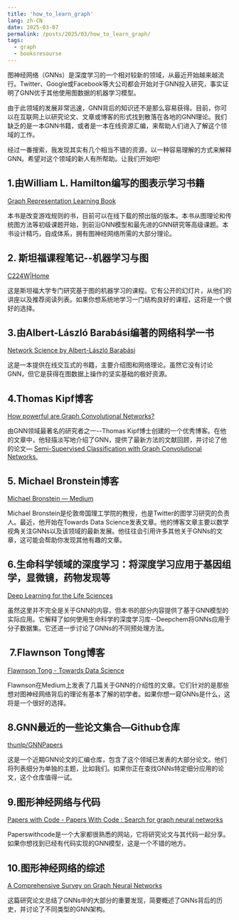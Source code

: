```yaml
---
title: 'how_to_learn_graph'
lang: zh-CN
date: 2025-03-07
permalink: /posts/2025/03/how_to_learn_graph/
tags:
  - graph
  - booksresourse
---
```

图神经网络（GNNs）是深度学习的一个相对较新的领域，从最近开始越来越流行。Twitter、Google或Facebook等大公司都会开始对于GNN投入研究，事实证明了GNN优于其他使用图数据的机器学习模型。  

由于此领域的发展非常迅速，GNN背后的知识还不是那么容易获得。目前，你可以在互联网上以研究论文、文章或博客的形式找到散落在各地的GNN理论。我们缺乏的是一本GNN书籍，或者是一本在线资源汇编，来帮助人们进入了解这个领域的工作。  

经过一番搜索，我发现其实有几个相当不错的资源，以一种容易理解的方式来解释GNN。希望对这个领域的新人有所帮助。让我们开始吧!

## 1.由William L. Hamilton编写的图表示学习书籍

[Graph Representation Learning Book](https://www.cs.mcgill.ca/~wlh/grl_book/)

本书是改变游戏规则的书，目前可以在线下载的预出版的版本。本书从图理论和传统图方法等初级课题开始，到前沿GNN模型和最先进的GNN研究等高级课题。本书设计精巧，自成体系，拥有图神经网络所需的大部分理论。

## 2\. 斯坦福课程笔记--机器学习与图

[C224W|Home](http://web.stanford.edu/class/cs224w/)

这是斯坦福大学专门研究基于图的机器学习的课程。它有公开的幻灯片，从他们的讲座以及推荐阅读列表。如果你想系统地学习一门结构良好的课程，这将是一个很好的选择。

## 3.由Albert-László Barabási编著的网络科学一书

[Network Science by Albert-László Barabási](http://networksciencebook.com/)

这是一本提供在线交互式的书籍，主要介绍图和网络理论。虽然它没有讨论GNN，但它是获得在图数据上操作的坚实基础的极好资源。

## 4.Thomas Kipf博客

[How powerful are Graph Convolutional Networks?](https://tkipf.github.io/graph-convolutional-networks/)

由GNN领域最著名的研究者之一--Thomas Kipf博士创建的一个优秀博客。在他的文章中，他轻描淡写地介绍了GNN，提供了最新方法的文献回顾，并讨论了他的论文— [Semi-Supervised Classification with Graph Convolutional Networks.](https://arxiv.org/abs/1609.02907)

## 5\. Michael Bronstein博客

[Michael Bronstein — Medium](https://medium.com/@michael.bronstein)

Michael Bronstein是伦敦帝国理工学院的教授，也是Twitter的图学习研究的负责人。最近，他开始在Towards Data Science发表文章。他的博客文章主要以数学视角关注GNNs以及该领域的最新发展。他往往会引用许多其他关于GNNs的文章，这可能会帮助你发现其他有趣的文章。

## 6.生命科学领域的深度学习：将深度学习应用于基因组学，显微镜，药物发现等

[Deep Learning for the Life Sciences](https://www.oreilly.com/library/view/deep-learning-for/9781492039822/)

虽然这里并不完全是关于GNN的内容，但本书的部分内容提供了基于GNN模型的实际应用。它解释了如何使用生命科学的深度学习库--Deepchem将GNNs应用于分子数据集。它还进一步讨论了GNNs的不同预处理方法。

##  7.Flawnson Tong博客

[Flawnson Tong - Towards Data Science](https://towardsdatascience.com/@flawnsontong1)

Flawnson在Medium上发表了几篇关于GNN的介绍性的文章。它们针对的是那些想对图神经网络背后的理论有基本了解的初学者。如果你想一窥GNNs是什么，这将是一个很好的选择。

## 8.GNN最近的一些论文集合—Github仓库

[thunlp/GNNPapers](https://github.com/thunlp/GNNPapers#survey-papers)

这是一个近期GNN论文的汇编仓库，包含了这个领域已发表的大部分论文。他们将列表细分为单独的主题，比如我们。如果你正在查找GNNs特定细分应用的论文，这个仓库值得一试。

## 9.图形神经网络与代码

[Papers with Code - Papers With Code : Search for graph neural networks](https://paperswithcode.com/search?q_meta=&q=graph+neural+networks)

Paperswithcode是一个大家都很熟悉的网站，它将研究论文与其代码一起分享。如果你想找到已经有代码实现的GNN模型，这是一个不错的地方。

## 10.图形神经网络的综述

[A Comprehensive Survey on Graph Neural Networks](https://arxiv.org/abs/1901.00596)

这篇研究论文总结了GNNs中的大部分的重要发现，简要概述了GNNs背后的历史，并讨论了不同类型的GNN架构。

